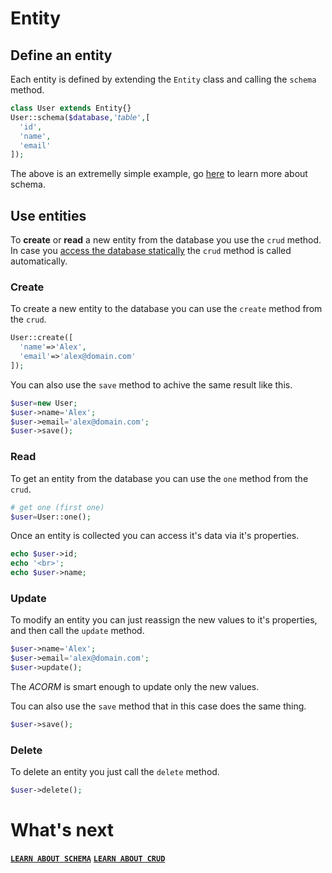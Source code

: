 # Entity
## Define an entity
Each entity is defined by extending the `Entity` class and calling the `schema` method.
```php
class User extends Entity{}
User::schema($database,'𝘵𝘢𝘣𝘭𝘦',[
  'id',
  'name',
  'email'
]);
```
The above is an extremelly simple example, go [here](schema.md) to learn more about schema.

## Use entities
To **create** or **read** a new entity from the database you use the `crud` method.  
In case you [access the database statically](database.md#schema-access) the `crud` method is called automatically.

### Create
To create a new entity to the database you can use the `create` method from the `crud`.  
```php
User::create([
  'name'=>'Alex',
  'email'=>'alex@domain.com'
]);
```
You can also use the `save` method to achive the same result like this.
```php
$user=new User;
$user->name='Alex';
$user->email='alex@domain.com';
$user->save();
```
### Read
To get an entity from the database you can use the `one` method from the `crud`.  
```php
# get one (first one)
$user=User::one();
```
Once an entity is collected you can access it's data via it's properties.
```php
echo $user->id;
echo '<br>';
echo $user->name;
```
### Update
To modify an entity you can just reassign the new values to it's properties, and then call the `update` method.
```php
$user->name='Alex';
$user->email='alex@domain.com';
$user->update();
```
The *ACORM* is smart enough to update only the new values.

Tou can also use the `save` method that in this case does the same thing.
```php
$user->save();
```

### Delete
To delete an entity you just call the `delete` method.
```php
$user->delete();
```

# What's next
[**`LEARN ABOUT SCHEMA`**](schema.md) [**`LEARN ABOUT CRUD`**](crud.md)
